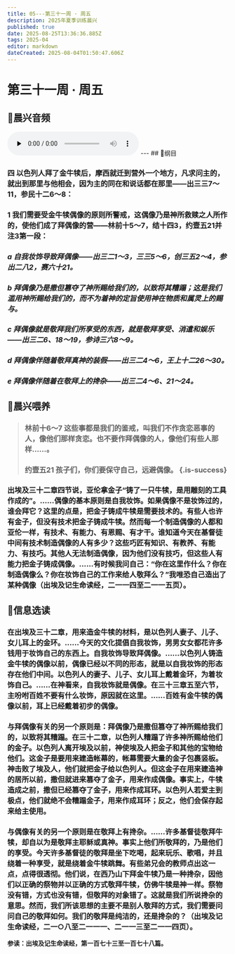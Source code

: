 ```yaml
---
title: 05---第三十一周 · 周五
description: 2025年夏季训练晨兴
published: true
date: 2025-08-25T13:36:36.885Z
tags: 2025-04
editor: markdown
dateCreated: 2025-08-04T01:50:47.606Z
---
```


# 第三十一周 · 周五
## 🎵晨兴音频
<audio id="audio" controls="" preload="none">
      <source id="mp3" src="/2025-04/week7/week31day5.mp3">
</audio>
---
## 📖纲目

### 四    以色列人拜了金牛犊后，摩西就迁到营外一个地方，凡求问主的，就出到那里与他相会，因为主的同在和说话都在那里——出三三7～11，参民十二6～8：

### 1    我们需要受金牛犊偶像的原则所警戒，这偶像乃是神所救赎之人所作的，使他们成了拜偶像的营——林前十5～7，结十四3，约壹五21并注3第一段：

### *a    自我妆饰导致拜偶像——出三二1～3，三三5～6，创三五2～4，参出二八2，赛六十21。*

### *b    拜偶像乃是撒但篡夺了神所赐给我们的，以致将其糟蹋；这是我们滥用神所赐给我们的，而不为着神的定旨使用神在物质和属灵上的赐与。*

### *c    拜偶像就是敬拜我们所享受的东西，就是敬拜享受、消遣和娱乐——出三二6、18～19，参诗三六8～9。*

### *d    拜偶像伴随着敬拜真神的装假——出三二4～6，王上十二26～30。*

### *e    拜偶像伴随着在敬拜上的搀杂——出三二4～6、21～24。*

## 📖晨兴喂养

>### **林前十6～7    这些事都是我们的鉴戒，叫我们不作贪恋恶事的人，像他们那样贪恋。也不要作拜偶像的人，像他们有些人那样……。**
>
>### **约壹五21    孩子们，你们要保守自己，远避偶像。** {.is-success}

### 出埃及三十二章四节说，亚伦拿金子“铸了一只牛犊，是用雕刻的工具作成的”。……偶像的基本原则是自我妆饰。如果偶像不是妆饰过的，谁会拜它？这里的点是，把金子铸成牛犊是需要技术的。有些人也许有金子，但没有技术把金子铸成牛犊。然而每一个制造偶像的人都和亚伦一样，有技术、有能力、有恩赐、有才干。谁知道今天在基督徒中间有技术制造偶像的人有多少？这些巧匠有知识、有教养、有能力、有技巧。其他人无法制造偶像，因为他们没有技巧，但这些人有能力把金子铸成偶像。……有时候我问自己：“你在这里作什么？你在制造偶像么？你在妆饰自己的工作来给人敬拜么？”我唯恐自己造出了某种偶像（出埃及记生命读经，二一一四至二一一五页）。

## 📖信息选读

### 在出埃及三十二章，用来造金牛犊的材料，是以色列人妻子、儿子、女儿耳上的金环。……今天的文化提倡自我妆饰，男男女女都花许多钱用于妆饰自己的东西上。自我妆饰导致拜偶像。……以色列人铸造金牛犊的偶像以前，偶像已经以不同的形态，就是以自我妆饰的形态存在他们中间。以色列人的妻子、儿子、女儿耳上戴着金环，为着妆饰自己。……在神看来，自我妆饰就是偶像。在三十三章五至六节，主吩咐百姓不要有什么妆饰，原因就在这里。……百姓有金牛犊的偶像以前，耳上已经戴着初步的偶像。

### 与拜偶像有关的另一个原则是：拜偶像乃是撒但篡夺了神所赐给我们的，以致将其糟蹋。在三十二章，以色列人糟蹋了许多神所赐给他们的金子。以色列人离开埃及以前，神使埃及人把金子和其他的宝物给他们。这金子是要用来建造帐幕的，帐幕需要大量的金子包裹竖板。神击败了埃及人，他们就把金子给以色列人。但这金子在用来建造神的居所以前，撒但就进来篡夺了金子，用来作成偶像。事实上，牛犊造成之前，撒但已经篡夺了金子，用来作成耳环。以色列人若爱主到极点，他们就绝不会糟蹋金子，用来作成耳环；反之，他们会保存起来给主使用。

### 与偶像有关的另一个原则是在敬拜上有搀杂。……许多基督徒敬拜牛犊，却自以为是敬拜主耶稣或真神。事实上他们所敬拜的，乃是他们的享受。今天许多基督徒的敬拜是坐下吃喝，起来玩乐、歌唱，并且绕着一种享受，就是绕着金牛犊跳舞。有些弟兄会的教师点出这一点，点得很透彻。他们说，在西乃山下拜金牛犊乃是一种搀杂，因他们以正确的祭物并以正确的方式敬拜牛犊，仿佛牛犊是神一样。祭物没有错，方式也没有错，但敬拜的对象错了。这就是我们所说搀杂的意思。然而，我们所该思想的主要不是别人敬拜的方式，我们需要问问自己的敬拜如何。我们的敬拜是纯洁的，还是搀杂的？（出埃及记生命读经，二一○八至二一一一、二一一三至二一一四页）。

**参读：出埃及记生命读经，第一百七十三至一百七十八篇。**
<!-- Google tag (gtag.js) -->
<script async src="https://www.googletagmanager.com/gtag/js?id=G-1P8709Z16T"></script>
<script>
  window.dataLayer = window.dataLayer || [];
  function gtag(){dataLayer.push(arguments);}
  gtag('js', new Date());

  gtag('config', 'G-1P8709Z16T');
</script>